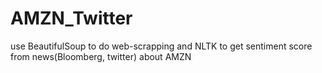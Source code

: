 # AMZN_Twitter
use BeautifulSoup to do web-scrapping
and NLTK to get sentiment score from news(Bloomberg, twitter)
about AMZN
